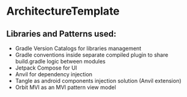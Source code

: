 # ArchitectureTemplate

## Libraries and Patterns used:

- Gradle Version Catalogs for libraries management
- Gradle conventions inside separate compiled plugin to share build.gradle logic between modules
- Jetpack Compose for UI
- Anvil for dependency injection
- Tangle as android components injection solution (Anvil extension)
- Orbit MVI as an MVI pattern view model